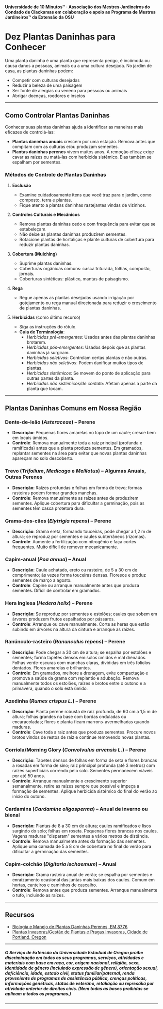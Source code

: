 #### Universidade de 10 Minutos™ · Associação dos Mestres Jardineiros do Condado de Clackamas em colaboração e apoio ao Programa de Mestres Jardineiros™ da Extensão da OSU

# Dez Plantas Daninhas para Conhecer

Uma planta daninha é uma planta que representa perigo, é incômoda ou causa danos a pessoas, animais ou a uma cultura desejada. No jardim de casa, as plantas daninhas podem:
- Competir com culturas desejadas
- Reduzir a beleza de uma paisagem
- Ser fonte de alergias ou veneno para pessoas ou animais
- Abrigar doenças, roedores e insetos

---

## Como Controlar Plantas Daninhas

Conhecer suas plantas daninhas ajuda a identificar as maneiras mais eficazes de controlá-las:
- **Plantas daninhas anuais** crescem por uma estação. Remova antes que compitam com as culturas e/ou produzam sementes.
- **Plantas daninhas perenes** vivem muitos anos. A remoção eficaz exige cavar as raízes ou matá-las com herbicida sistêmico. Elas também se espalham por sementes.

### Métodos de Controle de Plantas Daninhas

1. **Exclusão**
   - Examine cuidadosamente itens que você traz para o jardim, como composto, terra e plantas.
   - Fique atento a plantas daninhas rastejantes vindas de vizinhos.

2. **Controles Culturais e Mecânicos**
   - Remova plantas daninhas cedo e com frequência para evitar que se estabeleçam.
   - Não deixe as plantas daninhas produzirem sementes.
   - Rotacione plantas de hortaliças e plante culturas de cobertura para reduzir plantas daninhas.

3. **Cobertura (Mulching)**
   - Suprime plantas daninhas.
   - Coberturas orgânicas comuns: casca triturada, folhas, composto, jornais.
   - Coberturas sintéticas: plástico, mantas de paisagismo.

4. **Rega**
   - Regue apenas as plantas desejadas usando irrigação por gotejamento ou rega manual direcionada para reduzir o crescimento de plantas daninhas.

5. **Herbicidas** (como último recurso)
   - Siga as instruções do rótulo.
   - **Guia de Terminologia**:
     - *Herbicidas pré-emergentes*: Usados antes das plantas daninhas brotarem.
     - *Herbicidas pós-emergentes*: Usados depois que as plantas daninhas já surgiram.
     - *Herbicidas seletivos*: Controlam certas plantas e não outras.
     - *Herbicidas não seletivos*: Podem danificar muitos tipos de plantas.
     - *Herbicidas sistêmicos*: Se movem do ponto de aplicação para outras partes da planta.
     - *Herbicidas não sistêmicos/de contato*: Afetam apenas a parte da planta que tocam.

---

## Plantas Daninhas Comuns em Nossa Região

### Dente-de-leão (*Asteraceae*) – Perene
- **Descrição**: Pequenas flores amarelas no topo de um caule; cresce bem em locais úmidos.
- **Controle**: Remova manualmente toda a raiz principal (profunda e ramificada) antes que a planta produza sementes. Em gramados, replantar sementes na área para evitar que novas plantas daninhas apareçam no solo descoberto.

### Trevo (*Trifolium*, *Medicago* e *Melilotus*) – Algumas Anuais, Outras Perenes
- **Descrição**: Raízes profundas e folhas em forma de trevo; formas rasteiras podem formar grandes manchas.
- **Controle**: Remova manualmente as raízes antes de produzirem sementes. Aplique cobertura para dificultar a germinação, pois as sementes têm casca protetora dura.

### Grama-dos-cães (*Elytrigia repens*) – Perene
- **Descrição**: Grama ereta, formando touceiras, pode chegar a 1,2 m de altura; se reproduz por sementes e caules subterrâneos (rizomas).
- **Controle**: Aumente a fertilização com nitrogênio e faça cortes frequentes. Muito difícil de remover mecanicamente.

### Capim-anual (*Poa annua*) – Anual
- **Descrição**: Caule achatado, ereto ou rasteiro, de 5 a 30 cm de comprimento; às vezes forma touceiras densas. Floresce e produz sementes de março a agosto.
- **Controle**: Capine ou arranque manualmente antes que produza sementes. Difícil de controlar em gramados.

### Hera Inglesa (*Hedera helix*) – Perene
- **Descrição**: Se reproduz por sementes e estolões; caules que sobem em árvores produzem frutos espalhados por pássaros.
- **Controle**: Arranque ou cave manualmente. Corte as heras que estão subindo em árvores na altura da cintura e arranque as raízes.

### Ranúnculo-rasteiro (*Ranunculus repens*) – Perene
- **Descrição**: Pode chegar a 30 cm de altura; se espalha por estolões e sementes; forma tapetes densos em solos úmidos e mal drenados. Folhas verde-escuras com manchas claras, divididas em três folíolos dentados. Flores amarelas e brilhantes.
- **Controle**: Em gramados, melhore a drenagem, evite compactação e promova a saúde da grama com replantio e adubação. Remova manualmente todos os estolões, raízes e brotos entre o outono e a primavera, quando o solo está úmido.

### Azedinha (*Rumex crispus L.*) – Perene
- **Descrição**: Planta perene robusta de raiz profunda, de 60 cm a 1,5 m de altura; folhas grandes na base com bordas onduladas ou encaracoladas; flores e planta ficam marrons-avermelhadas quando maduras.
- **Controle**: Cave toda a raiz antes que produza sementes. Procure novos brotos vindos de restos de raiz e continue removendo novas plantas.

### Corriola/Morning Glory (*Convolvulus arvensis L.*) – Perene
- **Descrição**: Tapetes densos de folhas em forma de seta e flores brancas a rosadas em forma de sino; raiz principal profunda (até 3 metros) com raízes superficiais correndo pelo solo. Sementes permanecem viáveis por até 50 anos.
- **Controle**: Arranque manualmente o crescimento superior semanalmente, retire as raízes sempre que possível e impeça a formação de sementes. Aplique herbicida sistêmico do final do verão ao início do outono.

### Cardamina (*Cardamine oligosperma*) – Anual de inverno ou bienal
- **Descrição**: Plantas de 8 a 30 cm de altura; caules ramificados e lisos surgindo do solo; folhas em roseta. Pequenas flores brancas nos caules. Vagens maduras "disparam" sementes a vários metros de distância.
- **Controle**: Remova manualmente antes da formação das sementes. Aplique uma camada de 5 a 8 cm de cobertura no final do verão para dificultar a germinação das sementes.

### Capim-colchão (*Digitaria ischaemum*) – Anual
- **Descrição**: Grama rasteira anual de verão; se espalha por sementes e enraizamento ocasional das juntas mais baixas dos caules. Comum em hortas, canteiros e caminhos de cascalho.
- **Controle**: Remova antes que produza sementes. Arranque manualmente o tufo, incluindo as raízes.

---

## Recursos

- [Biologia e Manejo de Plantas Daninhas Perenes, EM 8776](https://catalog.extension.oregonstate.edu)
- [Plantas Invasoras/Gestão de Plantas e Pragas Invasoras, Cidade de Portland, Oregon](https://www.portlandoregon.gov)

---

##### O Serviço de Extensão da Universidade Estadual de Oregon proíbe discriminação em todos os seus programas, serviços, atividades e materiais com base em raça, cor, origem nacional, religião, sexo, identidade de gênero (incluindo expressão de gênero), orientação sexual, deficiência, idade, estado civil, status familiar/paternal, renda proveniente de programas de assistência pública, crenças políticas, informações genéticas, status de veterano, retaliação ou represália por atividade anterior de direitos civis. (Nem todas as bases proibidas se aplicam a todos os programas.)
---